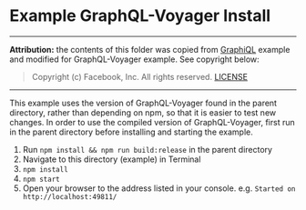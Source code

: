 # Example GraphQL-Voyager Install

---

**Attribution:** the contents of this folder was copied from [GraphiQL](https://github.com/graphql/graphiql/tree/master/example) example and modified for GraphQL-Voyager example. See copyright below:

> Copyright (c) Facebook, Inc. All rights reserved. [LICENSE](https://github.com/graphql/graphiql/blob/master/LICENSE)

---

This example uses the version of GraphQL-Voyager found in the parent directory, rather
than depending on npm, so that it is easier to test new changes. In order to use
the compiled version of GraphQL-Voyager, first run in the parent directory before
installing and starting the example.

1. Run `npm install && npm run build:release` in the parent directory
2. Navigate to this directory (example) in Terminal
3. `npm install`
4. `npm start`
5. Open your browser to the address listed in your console. e.g. `Started on http://localhost:49811/`
